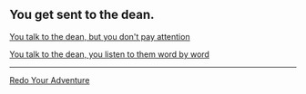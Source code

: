 ## You get sent to the dean.
  
[You talk to the dean, but you don't pay attention](end-2.md)
  
[You talk to the dean, you listen to them word by word](end-3.md)
- - - - - - -
[Redo Your Adventure](../home.md)